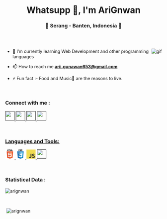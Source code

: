 <h1 align="center">Whatsupp 👋, I'm AriGnwan</h1>
<h3 align="center">📍 Serang - Banten, Indonesia 📍</h3>

<br>
<br>

<p>
    <img align="right" src="https://i.ibb.co/4P2DKJ0/animation-500-kxa883sd.gif" alt="gif" />
</p>

- 🌱 I’m currently learning Web Development and other programming languages

- 📫 How to reach me **arii.gunawan653@gmail.com**

- ⚡ Fun fact :- Food and Music🎵 are the reasons to live.

<br>

<h3 align="left">Connect with me :</h3>
<p align="left">
    <!-- instagram -->
    <a href="" target="_blank">
    <img height="30" width="30" src="https://img.icons8.com/fluency/344/instagram-new.png">
    <!-- twitter -->
    <a href="" target="_blank">
    <img height="30" width="30" src="https://img.icons8.com/fluency/344/twitter.png">
    <!-- linkedin -->
    <a href="" target="_blank">
    <img height="30" width="30" src="https://img.icons8.com/color/344/linkedin-circled.png">
    <!-- mail -->
    <a href="" target="_blank">
    <img height="30" width="30" src="https://img.icons8.com/color/344/gmail-new.png">
</p>

<br>

<h3 align="left">Languages and Tools:</h3>
<p align="left">
    <!-- HTML -->
    <a href="" targe="_blank">
        <img height="30" width="30" src="https://raw.githubusercontent.com/devicons/devicon/master/icons/html5/html5-original-wordmark.svg">
    </a>
    <!-- css -->
    <a href="" targe="_blank">
        <img height="30" width="30" src="https://raw.githubusercontent.com/devicons/devicon/master/icons/css3/css3-original-wordmark.svg">
    </a>
    <!-- js -->
    <a href="" targe="_blank">
        <img height="30" width="30" src="https://raw.githubusercontent.com/devicons/devicon/master/icons/javascript/javascript-original.svg">
    </a>
    <!-- react -->
    <a href="" targe="_blank">
        <img height="30" width="30" src="https://github.com/abdoachhoubi/abdoachhoubi/blob/main/svgs/react.svg">
    </a>
</p>

<br>

<h3 alignt="left">Statistical Data :</h3>
<p>
    <img align="center"
    src="https://github-readme-stats.vercel.app/api/top-langs?username=arignwan&show_icons=true&locale=en&bg_color=0d1117&text_color=ffffff&layout=compact"
    alt="arignwan"
    bg_color=#808080/>
</p>

<br>

<p>
    &nbsp;<img align="center" src="https://github-readme-stats.vercel.app/api?username=arignwan&show_icons=true&locale=en&bg_color=0d1117&text_color=ffffff&repo=convoychat"
    alt="arignwan" />
</p>
